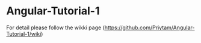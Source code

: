 # Angular-Tutorial-1

For detail please follow the wikki page 
(https://github.com/Priytam/Angular-Tutorial-1/wiki)
